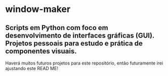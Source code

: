 # window-maker
Scripts em Python com foco em desenvolvimento de interfaces gráficas (GUI). Projetos pessoais para estudo e prática de componentes visuais.
---
Haverá muitos futuros projetos para este repositório, então futuramente irei ajustando este READ ME!
